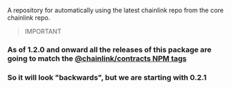 
A repository for automatically using the latest chainlink repo from the core chainlink repo.

> IMPORTANT
### As of 1.2.0 and onward all the releases of this package are going to match the [@chainlink/contracts NPM tags](https://www.npmjs.com/package/@chainlink/contracts)
### So it will look "backwards", but we are starting with 0.2.1

